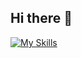 ## Hi there 👋
[![My Skills](https://skillicons.dev/icons?i=ts,js,html,css,php,postgres,mysql,nodejs,nextjs,vite,postman,angular,,npm,firebase,figma)](https://skillicons.dev)
<!--
**jcolmenarezgil/jcolmenarezgil** is a ✨ _special_ ✨ repository because its `README.md` (this file) appears on your GitHub profile.

Here are some ideas to get you started:

- 🔭 I’m currently working on ...
- 🌱 I’m currently learning ...
- 👯 I’m looking to collaborate on ...
- 🤔 I’m looking for help with ...
- 💬 Ask me about ...
- 📫 How to reach me: ...
- 😄 Pronouns: ...
- ⚡ Fun fact: ...
-->
